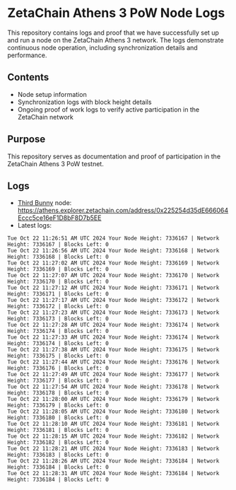 # ZetaChain Athens 3 PoW Node Logs
This repository contains logs and proof that we have successfully set up and run a node on the ZetaChain Athens 3 network. The logs demonstrate continuous node operation, including synchronization details and performance.

## Contents
- Node setup information
- Synchronization logs with block height details
- Ongoing proof of work logs to verify active participation in the ZetaChain network

## Purpose
This repository serves as documentation and proof of participation in the ZetaChain Athens 3 PoW testnet.

## Logs

- [Third Bunny](https://thirdbunny.xyz/) node: https://athens.explorer.zetachain.com/address/0x225254d35dE666064Eccc5ce16eF1D8bF8D7b5EE
- Latest logs:
```
Tue Oct 22 11:26:51 AM UTC 2024 Your Node Height: 7336167 | Network Height: 7336167 | Blocks Left: 0
Tue Oct 22 11:26:56 AM UTC 2024 Your Node Height: 7336168 | Network Height: 7336168 | Blocks Left: 0
Tue Oct 22 11:27:02 AM UTC 2024 Your Node Height: 7336169 | Network Height: 7336169 | Blocks Left: 0
Tue Oct 22 11:27:07 AM UTC 2024 Your Node Height: 7336170 | Network Height: 7336170 | Blocks Left: 0
Tue Oct 22 11:27:12 AM UTC 2024 Your Node Height: 7336171 | Network Height: 7336171 | Blocks Left: 0
Tue Oct 22 11:27:17 AM UTC 2024 Your Node Height: 7336172 | Network Height: 7336172 | Blocks Left: 0
Tue Oct 22 11:27:23 AM UTC 2024 Your Node Height: 7336173 | Network Height: 7336173 | Blocks Left: 0
Tue Oct 22 11:27:28 AM UTC 2024 Your Node Height: 7336174 | Network Height: 7336174 | Blocks Left: 0
Tue Oct 22 11:27:33 AM UTC 2024 Your Node Height: 7336174 | Network Height: 7336174 | Blocks Left: 0
Tue Oct 22 11:27:38 AM UTC 2024 Your Node Height: 7336175 | Network Height: 7336175 | Blocks Left: 0
Tue Oct 22 11:27:44 AM UTC 2024 Your Node Height: 7336176 | Network Height: 7336176 | Blocks Left: 0
Tue Oct 22 11:27:49 AM UTC 2024 Your Node Height: 7336177 | Network Height: 7336177 | Blocks Left: 0
Tue Oct 22 11:27:54 AM UTC 2024 Your Node Height: 7336178 | Network Height: 7336178 | Blocks Left: 0
Tue Oct 22 11:28:00 AM UTC 2024 Your Node Height: 7336179 | Network Height: 7336179 | Blocks Left: 0
Tue Oct 22 11:28:05 AM UTC 2024 Your Node Height: 7336180 | Network Height: 7336180 | Blocks Left: 0
Tue Oct 22 11:28:10 AM UTC 2024 Your Node Height: 7336181 | Network Height: 7336181 | Blocks Left: 0
Tue Oct 22 11:28:15 AM UTC 2024 Your Node Height: 7336182 | Network Height: 7336182 | Blocks Left: 0
Tue Oct 22 11:28:21 AM UTC 2024 Your Node Height: 7336183 | Network Height: 7336183 | Blocks Left: 0
Tue Oct 22 11:28:26 AM UTC 2024 Your Node Height: 7336184 | Network Height: 7336184 | Blocks Left: 0
Tue Oct 22 11:28:31 AM UTC 2024 Your Node Height: 7336184 | Network Height: 7336184 | Blocks Left: 0
```

